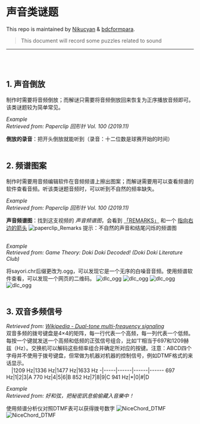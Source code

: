 # 声音类谜题

This repo is maintained by [Nikucyan](https://github.com/Nikucyan) & [bdcformpara](https://github.com/bdcformpara).
  
> This document will record some puzzles related to sound
---
</br></br>


## 1. 声音倒放
制作时需要将音频倒放；而解谜只需要将音频倒放回来恢复为正序播放音频即可。该类谜题较为简单常见。

*Example*</br>
*Retrieved from: Paperclip  回形针 Vol. 100 (2019.11)*</br>

**倒放的录音**：把开头倒放就能听到（录音：十二位数是球赛开始的时间）
</br></br>


## 2. 频谱图案
制作时需要用音频编辑软件在音频频谱上擦出图案；而解谜需要用可以查看频谱的软件查看音频。听该类谜题音频时，可以听到不自然的频率缺失。

*Example*</br>
*Retrieved from: Paperclip  回形针 Vol. 100 (2019.11)*</br>

**声音频谱图**：找到这支视频的 *声音频谱图*，会看到 <u>「REMARKS」</u> 和一个 <u>指向右边的箭头</u>
![paperclip_Remarks](https://cdn.jsdelivr.net/gh/Nikucyan/ARG/Images/paperclip_Remarks.png) 
提示：不自然的声音和结尾闪烁的频谱图
</br></br>

*Example*</br>
*Retrieved from: Game Theory: Doki Doki Decoded! (Doki Doki Literature Club)*</br>

将sayori.chr后缀更改为.ogg，可以发现它是一个无序的白噪音音频。使用频谱软件查看，可以发现一个网页的二维码。
![dlc_ogg](https://cdn.jsdelivr.net/gh/Nikucyan/ARG/Images/dlc_ogg1.png) 
![dlc_ogg](https://cdn.jsdelivr.net/gh/Nikucyan/ARG/Images/dlc_ogg2.png) 
![dlc_ogg](https://cdn.jsdelivr.net/gh/Nikucyan/ARG/Images/dlc_ogg3.png) 
![dlc_ogg](https://cdn.jsdelivr.net/gh/Nikucyan/ARG/Images/dlc_ogg4.png) 
</br></br>


## 3. 双音多频信号
*Retrieved from: [Wikipedia - Dual-tone multi-frequency signaling](https://en.wikipedia.org/wiki/Dual-tone_multi-frequency_signaling)*</br>
双音多频的拨号键盘是4×4的矩阵，每一行代表一个高频，每一列代表一个低频。每按一个键就发送一个高频和低频的正弦信号组合，比如'1'相当于697和1209赫兹（Hz）。交换机可以解码这些频率组合并确定所对应的按键。注意：ABCD四个字母并不使用于拨号键盘，但常做为机器对机器的控制信号，例如DTMF格式的来话显示。</br>
　|1209 Hz|1336 Hz|1477 Hz|1633 Hz
-|-----|------|------|------
697 Hz|1|2|3|A
770 Hz|4|5|6|B
852 Hz|7|8|9|C
941 Hz|\*|0|#|D

*Example*</br>
*Retrieved from: 好和弦，把秘密訊息偷偷藏入音樂中！*</br>

使用频谱分析仪对照DTMF表可以获得拨号数字
![NiceChord_DTMF](https://cdn.jsdelivr.net/gh/Nikucyan/ARG/Images/NiceChord_DTMF1.png)
![NiceChord_DTMF](https://cdn.jsdelivr.net/gh/Nikucyan/ARG/Images/NiceChord_DTMF2.png)
</br></br>
